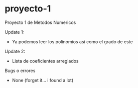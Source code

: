# proyecto-1
Proyecto 1 de Metodos Numericos

Update 1:

  - Ya podemos leer los polinomios asi como el grado de este
  
Update 2:

  - Lista de coeficientes arreglados

Bugs o errores

  - None (forget it... i found a lot)

